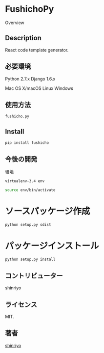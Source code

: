 FushichoPy
====

Overview

## Description

React code template generator.

## 必要環境

Python 2.7.x
Django 1.6.x

Mac OS X/macOS
Linux
Windows

## 使用方法

```
fushicho.py
```

## Install

```
pip install fushicho
```

## 今後の開発

環境

```bash
virtualenv-3.4 env
```

```bash
source env/bin/activate
```


# ソースパッケージ作成

```bash
python setup.py sdist
```

# パッケージインストール

```bash
python setup.py install
```

## コントリビューター

shinriyo

## ライセンス

MIT.

## 著者

[shinriyo](https://github.com/shinriyo/)


